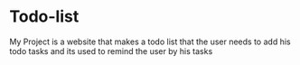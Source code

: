 # Todo-list
My Project is a website that makes a todo list that the user needs to add his todo tasks and its used to remind the user by his tasks 